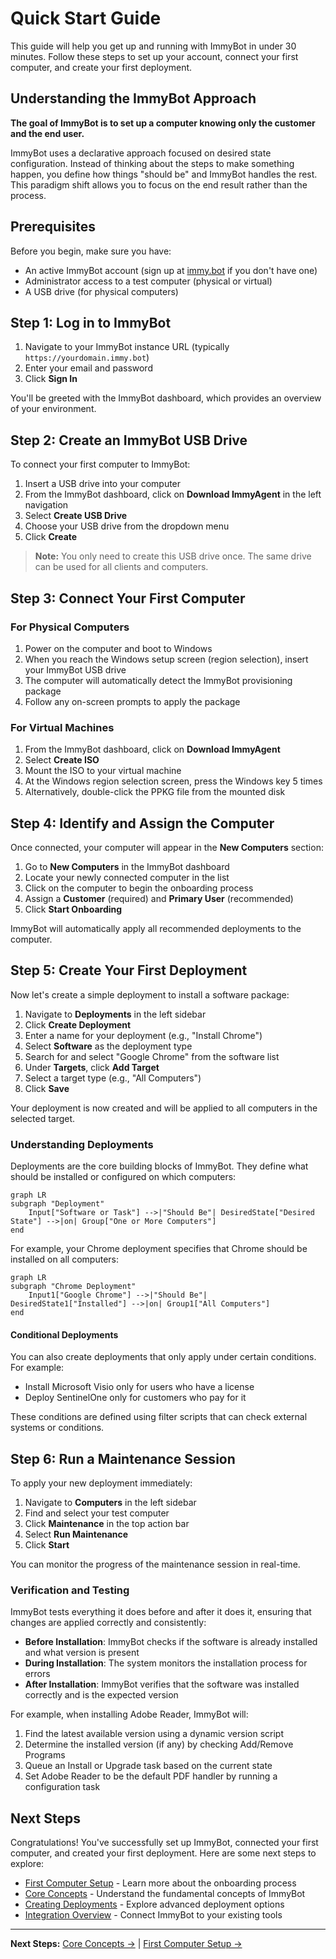# Quick Start Guide

This guide will help you get up and running with ImmyBot in under 30 minutes. Follow these steps to set up your account, connect your first computer, and create your first deployment.

## Understanding the ImmyBot Approach

**The goal of ImmyBot is to set up a computer knowing only the customer and the end user.**

ImmyBot uses a declarative approach focused on desired state configuration. Instead of thinking about the steps to make something happen, you define how things "should be" and ImmyBot handles the rest. This paradigm shift allows you to focus on the end result rather than the process.

## Prerequisites

Before you begin, make sure you have:
- An active ImmyBot account (sign up at [immy.bot](https://immy.bot) if you don't have one)
- Administrator access to a test computer (physical or virtual)
- A USB drive (for physical computers)

## Step 1: Log in to ImmyBot

1. Navigate to your ImmyBot instance URL (typically `https://yourdomain.immy.bot`)
2. Enter your email and password
3. Click **Sign In**

You'll be greeted with the ImmyBot dashboard, which provides an overview of your environment.

## Step 2: Create an ImmyBot USB Drive

To connect your first computer to ImmyBot:

1. Insert a USB drive into your computer
2. From the ImmyBot dashboard, click on **Download ImmyAgent** in the left navigation
3. Select **Create USB Drive**
4. Choose your USB drive from the dropdown menu
5. Click **Create**

> **Note:** You only need to create this USB drive once. The same drive can be used for all clients and computers.

## Step 3: Connect Your First Computer

### For Physical Computers

1. Power on the computer and boot to Windows
2. When you reach the Windows setup screen (region selection), insert your ImmyBot USB drive
3. The computer will automatically detect the ImmyBot provisioning package
4. Follow any on-screen prompts to apply the package

### For Virtual Machines

1. From the ImmyBot dashboard, click on **Download ImmyAgent**
2. Select **Create ISO**
3. Mount the ISO to your virtual machine
4. At the Windows region selection screen, press the Windows key 5 times
5. Alternatively, double-click the PPKG file from the mounted disk

## Step 4: Identify and Assign the Computer

Once connected, your computer will appear in the **New Computers** section:

1. Go to **New Computers** in the ImmyBot dashboard
2. Locate your newly connected computer in the list
3. Click on the computer to begin the onboarding process
4. Assign a **Customer** (required) and **Primary User** (recommended)
5. Click **Start Onboarding**

ImmyBot will automatically apply all recommended deployments to the computer.

## Step 5: Create Your First Deployment

Now let's create a simple deployment to install a software package:

1. Navigate to **Deployments** in the left sidebar
2. Click **Create Deployment**
3. Enter a name for your deployment (e.g., "Install Chrome")
4. Select **Software** as the deployment type
5. Search for and select "Google Chrome" from the software list
6. Under **Targets**, click **Add Target**
7. Select a target type (e.g., "All Computers")
8. Click **Save**

Your deployment is now created and will be applied to all computers in the selected target.

### Understanding Deployments

Deployments are the core building blocks of ImmyBot. They define what should be installed or configured on which computers:

```mermaid
graph LR
subgraph "Deployment"
    Input["Software or Task"] -->|"Should Be"| DesiredState["Desired State"] -->|on| Group["One or More Computers"]
end
```

For example, your Chrome deployment specifies that Chrome should be installed on all computers:

```mermaid
graph LR
subgraph "Chrome Deployment"
    Input1["Google Chrome"] -->|"Should Be"| DesiredState1["Installed"] -->|on| Group1["All Computers"]
end
```

#### Conditional Deployments

You can also create deployments that only apply under certain conditions. For example:
- Install Microsoft Visio only for users who have a license
- Deploy SentinelOne only for customers who pay for it

These conditions are defined using filter scripts that can check external systems or conditions.

## Step 6: Run a Maintenance Session

To apply your new deployment immediately:

1. Navigate to **Computers** in the left sidebar
2. Find and select your test computer
3. Click **Maintenance** in the top action bar
4. Select **Run Maintenance**
5. Click **Start**

You can monitor the progress of the maintenance session in real-time.

### Verification and Testing

ImmyBot tests everything it does before and after it does it, ensuring that changes are applied correctly and consistently:

- **Before Installation**: ImmyBot checks if the software is already installed and what version is present
- **During Installation**: The system monitors the installation process for errors
- **After Installation**: ImmyBot verifies that the software was installed correctly and is the expected version

For example, when installing Adobe Reader, ImmyBot will:
1. Find the latest available version using a dynamic version script
2. Determine the installed version (if any) by checking Add/Remove Programs
3. Queue an Install or Upgrade task based on the current state
4. Set Adobe Reader to be the default PDF handler by running a configuration task

## Next Steps

Congratulations! You've successfully set up ImmyBot, connected your first computer, and created your first deployment. Here are some next steps to explore:

- [First Computer Setup](./first-computer-setup.md) - Learn more about the onboarding process
- [Core Concepts](./core-concepts.md) - Understand the fundamental concepts of ImmyBot
- [Creating Deployments](./creating-deployments.md) - Explore advanced deployment options
- [Integration Overview](./integration-overview.md) - Connect ImmyBot to your existing tools

---

**Next Steps:** [Core Concepts →](./core-concepts.md) | [First Computer Setup →](./first-computer-setup.md)
